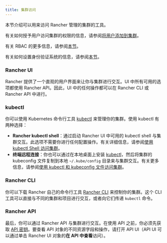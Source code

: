```yaml
---
title: 集群访问
---
```


本节介绍可以用来访问 Rancher 管理的集群的工具。

有关如何授予用户访问集群的权限的信息，请参阅[将用户添加到集群](../how-to-guides/advanced-user-guides/manage-clusters/access-clusters/add-users-to-clusters.md)。

有关 RBAC 的更多信息，请参阅[本节](manage-role-based-access-control-rbac.md)。

有关如何设置身份验证系统的信息，请参阅[本节](about-authentication.md)。


### Rancher UI

Rancher 提供了一个直观的用户界面来让你与集群进行交互。UI 中所有可用的选项都使用 Rancher API。因此，UI 中的任何操作都可以在 Rancher CLI 或 Rancher API 中进行。

### kubectl

你可以使用 Kubernetes 命令行工具 [kubectl](https://kubernetes.io/docs/reference/kubectl/overview/) 来管理你的集群。使用 kubectl 有两种选择：

- **Rancher kubectl shell**：通过启动 Rancher UI 中可用的 kubectl shell 与集群交互。此选项不需要你进行任何配置操作。有关详细信息，请参阅[使用 kubectl Shell 访问集群](../how-to-guides/advanced-user-guides/manage-clusters/access-clusters/use-kubectl-and-kubeconfig.md)。
- **终端远程连接**：你也可以通过在本地桌面上安装 [kubectl](https://kubernetes.io/docs/tasks/tools/install-kubectl/)，然后将集群的 kubeconfig 文件复制到本地 `~/.kube/config` 目录来与集群交互。有关更多信息，请参阅[使用 kubectl 和 kubeconfig 文件访问集群](../how-to-guides/advanced-user-guides/manage-clusters/access-clusters/use-kubectl-and-kubeconfig.md)。

### Rancher CLI

你可以下载 Rancher 自己的命令行工具 [Rancher CLI](cli-with-rancher.md) 来控制你的集群。这个 CLI 工具可以直接与不同的集群和项目进行交互，或者向它们传递 `kubectl` 命令。

### Rancher API

最后，你可以通过 Rancher API 与集群进行交互。在使用 API 之前，你必须先获取 [API 密钥](../reference-guides/user-settings/api-keys.md)。要查看 API 对象的不同资源字段和操作，请打开 API UI（API UI 可以通过单击 Rancher UI 对象的**在 API 中查看**访问）。